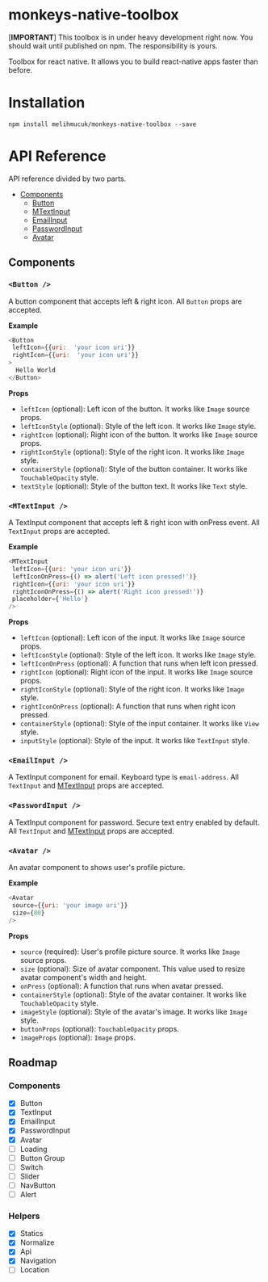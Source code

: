 
# monkeys-native-toolbox
[**IMPORTANT**] This toolbox is in under heavy development right now. You should wait until published on npm. The responsibility is yours.

Toolbox for react native. It allows you to build react-native apps faster than before.

# Installation
`npm install melihmucuk/monkeys-native-toolbox --save`

# API Reference
API reference divided by two parts.

  * [Components](https://github.com/melihmucuk/monkeys-native-toolbox#components)
    * [Button](https://github.com/melihmucuk/monkeys-native-toolbox#button-)
    * [MTextInput](https://github.com/melihmucuk/monkeys-native-toolbox#mtextinput-)
    * [EmailInput](https://github.com/melihmucuk/monkeys-native-toolbox#emailinput-)
    * [PasswordInput](https://github.com/melihmucuk/monkeys-native-toolbox#passwordinput-)
    * [Avatar](https://github.com/melihmucuk/monkeys-native-toolbox#avatar-)

## Components

### `<Button />`

A button component that accepts left & right icon. All `Button` props are accepted.

**Example**
```javascript
<Button
 leftIcon={{uri:  'your icon uri'}}
 rightIcon={{uri:  'your icon uri'}}
>
  Hello World
</Button>
```

**Props**
 
 * `leftIcon` (optional): Left icon of the button. It works like `Image` source props.
 * `leftIconStyle` (optional): Style of the left icon. It works like `Image` style.
 * `rightIcon` (optional): Right icon of the button. It works like `Image` source props.
 * `rightIconStyle` (optional): Style of the right icon. It works like `Image` style.
 * `containerStyle` (optional): Style of the button container. It works like `TouchableOpacity` style.
 * `textStyle` (optional): Style of the button text. It works like `Text` style.

### `<MTextInput />`

A TextInput component that accepts left & right icon with onPress event. All `TextInput` props are accepted.

**Example**
```javascript
<MTextInput 
 leftIcon={{uri: 'your icon uri'}} 
 leftIconOnPress={() => alert('Left icon pressed!')}
 rightIcon={{uri: 'your icon uri'}} 
 rightIconOnPress={() => alert('Right icon pressed!')}
 placeholder={'Hello'} 
/>
```

**Props**
 
 * `leftIcon` (optional): Left icon of the input. It works like `Image` source props.
 * `leftIconStyle` (optional): Style of the left icon. It works like `Image` style.
 * `leftIconOnPress` (optional): A function that runs when left icon pressed.
 * `rightIcon` (optional): Right icon of the input. It works like `Image` source props.
 * `rightIconStyle` (optional): Style of the right icon. It works like `Image` style.
 * `rightIconOnPress` (optional): A function that runs when right icon pressed.
 * `containerStyle` (optional): Style of the input container. It works like `View` style.
 * `inputStyle` (optional): Style of the input. It works like `TextInput` style.

### `<EmailInput />`

A TextInput component for email. Keyboard type is `email-address`. All `TextInput` and [MTextInput](https://github.com/melihmucuk/monkeys-native-toolbox#mtextinput-) props are accepted.

### `<PasswordInput />`

A TextInput component for password. Secure text entry enabled by default. All `TextInput` and [MTextInput](https://github.com/melihmucuk/monkeys-native-toolbox#mtextinput-) props are accepted.

### `<Avatar />`

An avatar component to shows user's profile picture.

**Example**
```javascript
<Avatar 
 source={{uri: 'your image uri'}}
 size={80}
/>
```

**Props**

 * `source` (required): User's profile picture source. It works like `Image` source props.
 * `size` (optional): Size of avatar component. This value used to resize avatar component's width and height.
 * `onPress` (optional): A function that runs when avatar pressed.
 * `containerStyle` (optional): Style of the avatar container. It works like `TouchableOpacity` style.
 * `imageStyle` (optional): Style of the avatar's image. It works like `Image` style.
 * `buttonProps` (optional): `TouchableOpacity` props.
 * `imageProps` (optional): `Image` props. 


## Roadmap

### Components
 - [x] Button
 - [x] TextInput
 - [x] EmailInput
 - [x] PasswordInput
 - [x] Avatar
 - [ ] Loading
 - [ ] Button Group
 - [ ] Switch
 - [ ] Slider 
 - [ ] NavButton
 - [ ] Alert

### Helpers
 - [x] Statics
 - [x] Normalize
 - [x] Api
 - [x] Navigation
 - [ ] Location
